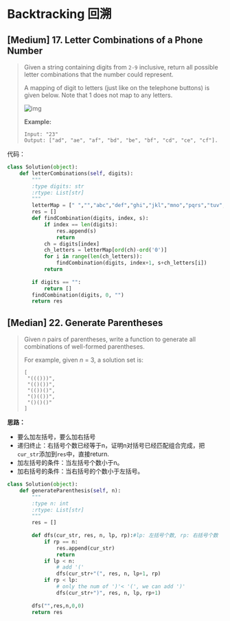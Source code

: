 # Backtracking 回溯

## [Medium] 17. Letter Combinations of a Phone Number

>Given a string containing digits from `2-9` inclusive, return all possible letter combinations that the number could represent.
>
>A mapping of digit to letters (just like on the telephone buttons) is given below. Note that 1 does not map to any letters.
>
>![img](http://upload.wikimedia.org/wikipedia/commons/thumb/7/73/Telephone-keypad2.svg/200px-Telephone-keypad2.svg.png)
>
>**Example:**
>
>```
>Input: "23"
>Output: ["ad", "ae", "af", "bd", "be", "bf", "cd", "ce", "cf"].
>```

代码：

```python
class Solution(object):
    def letterCombinations(self, digits):
        """
        :type digits: str
        :rtype: List[str]
        """
        letterMap = [" ","","abc","def","ghi","jkl","mno","pqrs","tuv","wxyz"]
        res = []
        def findCombination(digits, index, s):
            if index == len(digits):
                res.append(s)
                return
            ch = digits[index]
            ch_letters = letterMap[ord(ch)-ord('0')]
            for i in range(len(ch_letters)):
                findCombination(digits, index+1, s+ch_letters[i])
            return
        
        if digits == "":
            return []
        findCombination(digits, 0, "")
        return res
```

## [Median] 22. Generate Parentheses

>Given *n* pairs of parentheses, write a function to generate all combinations of well-formed parentheses.
>
>For example, given *n* = 3, a solution set is:
>
>```
>[
>  "((()))",
>  "(()())",
>  "(())()",
>  "()(())",
>  "()()()"
>]
>```

**思路：**

- 要么加左括号，要么加右括号
- 递归终止：右括号个数已经等于n，证明n对括号已经匹配组合完成，把`cur_str`添加到`res`中，直接return.
- 加左括号的条件：当左括号个数小于n。
- 加右括号的条件：当右括号的个数小于左括号。

```python
class Solution(object):
    def generateParenthesis(self, n):
        """
        :type n: int
        :rtype: List[str]
        """
        res = []
        
        def dfs(cur_str, res, n, lp, rp):#lp: 左括号个数, rp: 右括号个数
            if rp == n:
                res.append(cur_str)
                return
            if lp < n:
                # add '('
                dfs(cur_str+"(", res, n, lp+1, rp)
            if rp < lp:
                # only the num of ')'< '(', we can add ')'
                dfs(cur_str+")", res, n, lp, rp+1)
        
        dfs("",res,n,0,0)
        return res
```

